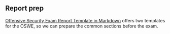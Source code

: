 ## Report prep

[Offensive Security Exam Report Template in Markdown](https://github.com/noraj/OSCP-Exam-Report-Template-Markdown#available-templates) offers two templates for the OSWE, so we can prepare the common sections before the exam.
